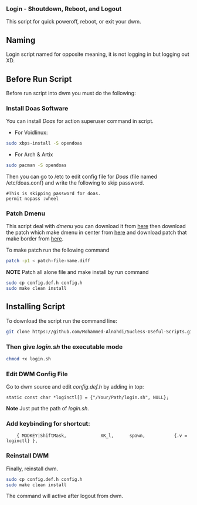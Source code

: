 ### Login - Shoutdown, Reboot, and Logout
This script for quick poweroff, reboot, or exit your dwm. 

## Naming 
Login script named for opposite meaning, it is not logging in but logging out XD.

## Before Run Script
Before run script into dwm you must do the following:

### Install Doas Software

You can install *Doas* for action superuser command in script. 

- For Voidlinux: 

```bash
sudo xbps-install -S opendoas
```
- For Arch & Artix

```bash
sudo pacman -S opendoas
```

Then you can go to /etc to edit config file for *Doas* (file named /etc/doas.conf) and write the following to skip password.

``` readline-config
#This is skipping password for doas.
permit nopass :wheel
```

### Patch Dmenu
This script deal with _dmenu_ you can download it from [here](http://tools.suckless.org/dmenu/) then download the patch which make dmenu in center from [here](http://tools.suckless.org/dmenu/patches/center/) and download patch that make border from [here](http://tools.suckless.org/dmenu/patches/border/).

To make patch run the following command 

``` bash
patch -p1 < patch-file-name.diff
```

**NOTE**
Patch all alone file and make install by run command

``` bash
sudo cp config.def.h config.h
sudo make clean install
```

## Installing Script
To download the script run the command line:

``` bash
git clone https://github.com/Mohammed-Alnahdi/Sucless-Useful-Scripts.git 
```

### Then give _login.sh_ the executable mode 

``` bash
chmod +x login.sh
```

### Edit DWM Config File
Go to dwm source and edit _config.def.h_ by adding in top: 

``` cpp-objdump
static const char *loginctl[] = {"/Your/Path/login.sh", NULL};
```
**Note**
Just put the path of _login.sh_.

### Add keybinding for shortcut:

``` cpp-objdump
	{ MODKEY|ShiftMask,             XK_l,      spawn,           {.v = loginctl} },
```

### Reinstall DWM
Finally, reinstall dwm.

``` bash
sudo cp config.def.h config.h
sudo make clean install
```

The command will active after logout from dwm. 
